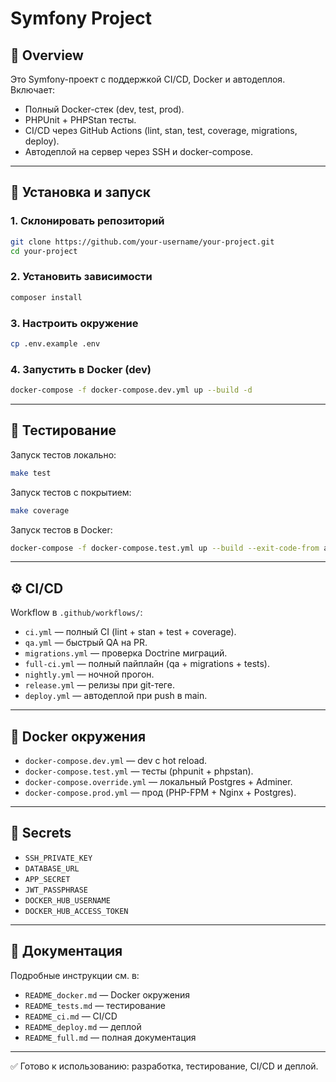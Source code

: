 # Symfony Project

## 📖 Overview
Это Symfony-проект с поддержкой CI/CD, Docker и автодеплоя.  
Включает:
- Полный Docker-стек (dev, test, prod).
- PHPUnit + PHPStan тесты.
- CI/CD через GitHub Actions (lint, stan, test, coverage, migrations, deploy).
- Автодеплой на сервер через SSH и docker-compose.

---

## 🚀 Установка и запуск

### 1. Склонировать репозиторий
```bash
git clone https://github.com/your-username/your-project.git
cd your-project
```

### 2. Установить зависимости
```bash
composer install
```

### 3. Настроить окружение
```bash
cp .env.example .env
```

### 4. Запустить в Docker (dev)
```bash
docker-compose -f docker-compose.dev.yml up --build -d
```

---

## 🧪 Тестирование

Запуск тестов локально:
```bash
make test
```

Запуск тестов с покрытием:
```bash
make coverage
```

Запуск тестов в Docker:
```bash
docker-compose -f docker-compose.test.yml up --build --exit-code-from app
```

---

## ⚙️ CI/CD

Workflow в `.github/workflows/`:
- `ci.yml` — полный CI (lint + stan + test + coverage).
- `qa.yml` — быстрый QA на PR.
- `migrations.yml` — проверка Doctrine миграций.
- `full-ci.yml` — полный пайплайн (qa + migrations + tests).
- `nightly.yml` — ночной прогон.
- `release.yml` — релизы при git-теге.
- `deploy.yml` — автодеплой при push в main.

---

## 🐳 Docker окружения

- `docker-compose.dev.yml` — dev с hot reload.
- `docker-compose.test.yml` — тесты (phpunit + phpstan).
- `docker-compose.override.yml` — локальный Postgres + Adminer.
- `docker-compose.prod.yml` — прод (PHP-FPM + Nginx + Postgres).

---

## 🔑 Secrets

- `SSH_PRIVATE_KEY`
- `DATABASE_URL`
- `APP_SECRET`
- `JWT_PASSPHRASE`
- `DOCKER_HUB_USERNAME`
- `DOCKER_HUB_ACCESS_TOKEN`

---

## 📜 Документация

Подробные инструкции см. в:
- `README_docker.md` — Docker окружения
- `README_tests.md` — тестирование
- `README_ci.md` — CI/CD
- `README_deploy.md` — деплой
- `README_full.md` — полная документация

---
✅ Готово к использованию: разработка, тестирование, CI/CD и деплой.
